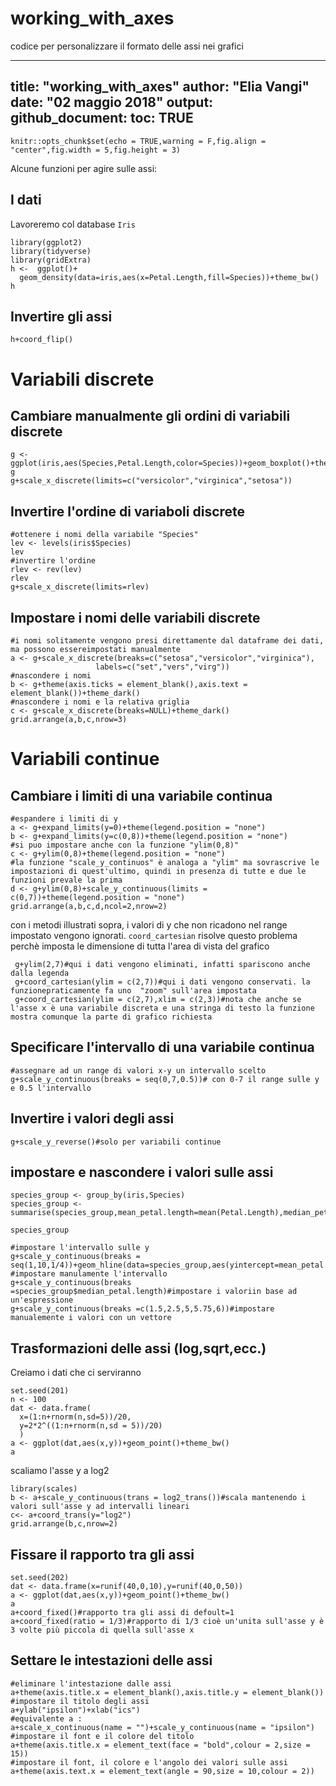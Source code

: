 # working_with_axes
codice per personalizzare il formato delle assi nei grafici 

---
title: "working_with_axes"
author: "Elia Vangi"
date: "02 maggio 2018"
output:
 github_document:
    toc: TRUE
---

```{r setup, include=FALSE}
knitr::opts_chunk$set(echo = TRUE,warning = F,fig.align = "center",fig.width = 5,fig.height = 3)
```

Alcune funzioni per agire sulle assi:
## I dati

Lavoreremo col database `Iris`

```{r}
library(ggplot2)
library(tidyverse)
library(gridExtra)
h <-  ggplot()+
  geom_density(data=iris,aes(x=Petal.Length,fill=Species))+theme_bw()
h

```

## Invertire gli assi

```{r}
h+coord_flip()
```

# Variabili discrete

## Cambiare manualmente gli ordini di variabili discrete

```{r}
g <- ggplot(iris,aes(Species,Petal.Length,color=Species))+geom_boxplot()+theme_bw()
g
g+scale_x_discrete(limits=c("versicolor","virginica","setosa"))
```

## Invertire l'ordine di variaboli discrete

```{r}
#ottenere i nomi della variabile "Species"
lev <- levels(iris$Species)
lev
#invertire l'ordine
rlev <- rev(lev)
rlev
g+scale_x_discrete(limits=rlev)
```

## Impostare i nomi delle variabili discrete

```{r fig.height=5}
#i nomi solitamente vengono presi direttamente dal dataframe dei dati, ma possono essereimpostati manualmente
a <- g+scale_x_discrete(breaks=c("setosa","versicolor","virginica"),
                   labels=c("set","vers","virg"))
#nascondere i nomi
b <- g+theme(axis.ticks = element_blank(),axis.text = element_blank())+theme_dark()
#nascondere i nomi e la relativa griglia
c <- g+scale_x_discrete(breaks=NULL)+theme_dark()
grid.arrange(a,b,c,nrow=3)
```

# Variabili continue

## Cambiare i limiti di una variabile continua

```{r}
#espandere i limiti di y
a <- g+expand_limits(y=0)+theme(legend.position = "none")
b <- g+expand_limits(y=c(0,8))+theme(legend.position = "none")
#si puo impostare anche con la funzione "ylim(0,8)"
c <- g+ylim(0,8)+theme(legend.position = "none")
#la funzione "scale_y_continuos" è analoga a "ylim" ma sovrascrive le impostazioni di quest'ultimo, quindi in presenza di tutte e due le funzioni prevale la prima
d <- g+ylim(0,8)+scale_y_continuous(limits = c(0,7))+theme(legend.position = "none")
grid.arrange(a,b,c,d,ncol=2,nrow=2)
```
con i metodi illustrati sopra, i valori di y che non ricadono nel range impostato vengono ignorati.
`coord_cartesian` risolve questo problema perchè imposta le dimensione di tutta l'area di vista del grafico

```{r}
 g+ylim(2,7)#qui i dati vengono eliminati, infatti spariscono anche dalla legenda
 g+coord_cartesian(ylim = c(2,7))#qui i dati vengono conservati. la funzionepraticamente fa uno  "zoom" sull'area impostata
 g+coord_cartesian(ylim = c(2,7),xlim = c(2,3))#nota che anche se l'asse x è una variabile discreta e una stringa di testo la funzione mostra comunque la parte di grafico richiesta
```

## Specificare l'intervallo di una variabile continua

```{r}
#assegnare ad un range di valori x-y un intervallo scelto
g+scale_y_continuous(breaks = seq(0,7,0.5))# con 0-7 il range sulle y e 0.5 l'intervallo
```

## Invertire i valori degli assi

```{r}
g+scale_y_reverse()#solo per variabili continue
```

## impostare e nascondere i valori sulle assi
```{r}
species_group <- group_by(iris,Species)
species_group <- summarise(species_group,mean_petal.length=mean(Petal.Length),median_petal.length=median(Petal.Length))
```

```{r}
species_group
```

```{r}
#impostare l'intervallo sulle y
g+scale_y_continuous(breaks = seq(1,10,1/4))+geom_hline(data=species_group,aes(yintercept=mean_petal.length,color=Species),size=0.3)
#impostare manulamente l'intervallo
g+scale_y_continuous(breaks =species_group$median_petal.length)#impostare i valoriin base ad un'espressione
g+scale_y_continuous(breaks =c(1.5,2.5,5,5.75,6))#impostare manualemente i valori con un vettore
```

## Trasformazioni delle assi (log,sqrt,ecc.)

Creiamo i dati che ci serviranno

```{r}
set.seed(201)
n <- 100
dat <- data.frame(
  x=(1:n+rnorm(n,sd=5))/20,
  y=2*2^((1:n+rnorm(n,sd = 5))/20)
  )
a <- ggplot(dat,aes(x,y))+geom_point()+theme_bw()
a
```

scaliamo l'asse y a log2

```{r}
library(scales)
b <- a+scale_y_continuous(trans = log2_trans())#scala mantenendo i valori sull'asse y ad intervalli lineari
c<- a+coord_trans(y="log2")
grid.arrange(b,c,nrow=2)
```

## Fissare il rapporto tra gli assi

```{r}
set.seed(202)
dat <- data.frame(x=runif(40,0,10),y=runif(40,0,50))
a <- ggplot(dat,aes(x,y))+geom_point()+theme_bw()
a
a+coord_fixed()#rapporto tra gli assi di defoult=1
a+coord_fixed(ratio = 1/3)#rapporto di 1/3 cioè un'unita sull'asse y è 3 volte più piccola di quella sull'asse x
```


## Settare le intestazioni delle assi

```{r}
#eliminare l'intestazione dalle assi
a+theme(axis.title.x = element_blank(),axis.title.y = element_blank())
#impostare il titolo degli assi
a+ylab("ipsilon")+xlab("ics")
#equivalente a :
a+scale_x_continuous(name = "")+scale_y_continuous(name = "ipsilon")
#impostare il font e il colore del titolo
a+theme(axis.title.x = element_text(face = "bold",colour = 2,size = 15))
#impostare il font, il colore e l'angolo dei valori sulle assi
a+theme(axis.text.x = element_text(angle = 90,size = 10,colour = 2))
```


